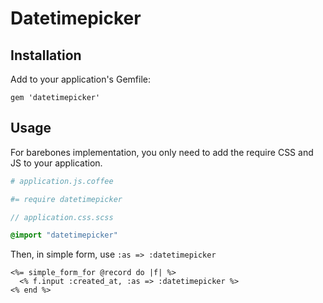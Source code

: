 # Datetimepicker

## Installation

Add to your application's Gemfile:

```
gem 'datetimepicker'
```

## Usage

For barebones implementation, you only need to add the require CSS and JS to your application.

```coffeescript
# application.js.coffee

#= require datetimepicker
```

```sass
// application.css.scss

@import "datetimepicker"
```

Then, in simple form, use `:as => :datetimepicker`

```erb
<%= simple_form_for @record do |f| %>
  <% f.input :created_at, :as => :datetimepicker %>
<% end %>
```

